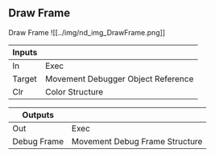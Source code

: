 ## Draw Frame
Draw Frame
![[../img/nd_img_DrawFrame.png]]

|Inputs||
|--|--|
| In | Exec |
| Target | Movement Debugger Object Reference |
| Clr | Color Structure |

|Outputs||
|--|--|
| Out | Exec |
| Debug Frame | Movement Debug Frame Structure |
